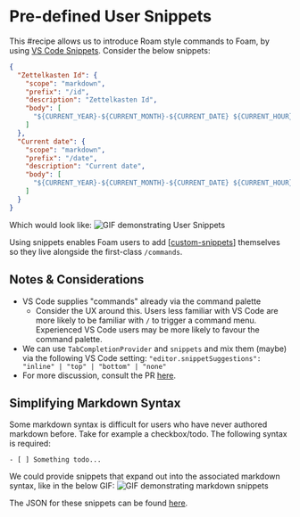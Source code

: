 # Pre-defined User Snippets

This #recipe allows us to introduce Roam style commands to Foam, by using [VS Code Snippets](https://code.visualstudio.com/docs/editor/userdefinedsnippets). Consider the below snippets:

```json
{
  "Zettelkasten Id": {
    "scope": "markdown",
    "prefix": "/id",
    "description": "Zettelkasten Id",
    "body": [
      "${CURRENT_YEAR}-${CURRENT_MONTH}-${CURRENT_DATE} ${CURRENT_HOUR}:${CURRENT_MINUTE}:${CURRENT_SECOND}"
    ]
  },
  "Current date": {
    "scope": "markdown",
    "prefix": "/date",
    "description": "Current date",
    "body": [
      "${CURRENT_YEAR}-${CURRENT_MONTH}-${CURRENT_DATE} ${CURRENT_HOUR}:${CURRENT_MINUTE}:${CURRENT_SECOND}"
    ]
  }
}
```

Which would look like:
![GIF demonstrating User Snippets](../../assets/images/snippets.gif)

Using snippets enables Foam users to add [[custom-snippets]] themselves so they live alongside the first-class `/commands`.

## Notes & Considerations

- VS Code supplies "commands" already via the command palette
  - Consider the UX around this. Users less familiar with VS Code are more likely to be familiar with `/` to trigger a command menu. Experienced VS Code users may be more likely to favour the command palette.
- We can use `TabCompletionProvider` and `snippets` and mix them (maybe) via the following VS Code setting: `"editor.snippetSuggestions": "inline" | "top" | "bottom" | "none"`
- For more discussion, consult the PR [here](https://github.com/foambubble/foam/pull/192).

## Simplifying Markdown Syntax

Some markdown syntax is difficult for users who have never authored markdown before. Take for example a checkbox/todo. The following syntax is required:

```
- [ ] Something todo...
```

We could provide snippets that expand out into the associated markdown syntax, like in the below GIF:
![GIF demonstrating markdown snippets](../../assets/images/markdown-snippets.gif)

The JSON for these snippets can be found [here](https://github.com/foambubble/foam/pull/192#issuecomment-666736270).



[//begin]: # "Autogenerated link references for markdown compatibility"
[custom-snippets]: custom-snippets "Adding Custom Snippets"
[//end]: # "Autogenerated link references"
